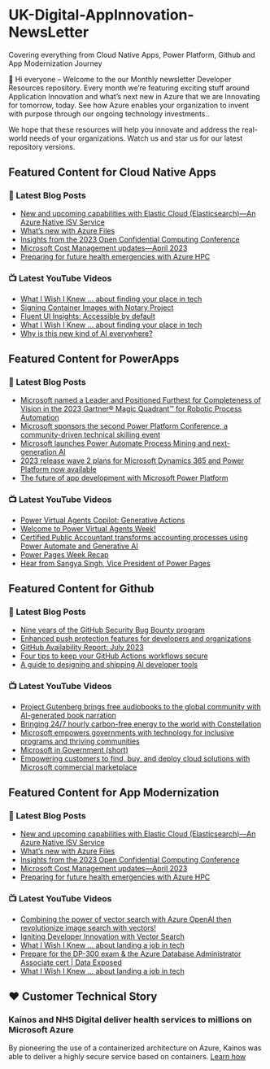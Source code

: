 # UK-Digital-AppInnovation-NewsLetter

Covering everything from Cloud Native Apps, Power Platform, Github and App Modernization Journey

👋 Hi everyone – Welcome to the our Monthly newsletter Developer Resources repository. Every month we’re featuring exciting stuff around Application Innovation and what’s next new in Azure that we are Innovating for tomorrow, today. See how Azure enables your organization to invent with purpose through our ongoing technology investments..


We hope that these resources will help you innovate and address the real-world needs of your organizations. Watch us and star us for our latest repository versions.

## Featured Content for Cloud Native Apps


### 📝 Latest Blog Posts

    
<!-- BLOGCNA:START -->
- [New and upcoming capabilities with Elastic Cloud (Elasticsearch)—An Azure Native ISV Service](https://azure.microsoft.com/blog/new-and-upcoming-capabilities-with-elastic-cloud-elasticsearch-an-azure-native-isv-service/)
- [What’s new with Azure Files](https://azure.microsoft.com/blog/what-s-new-with-azure-files/)
- [Insights from the 2023 Open Confidential Computing Conference](https://azure.microsoft.com/blog/insights-from-the-2023-open-confidential-computing-conference/)
- [Microsoft Cost Management updates—April 2023](https://azure.microsoft.com/blog/microsoft-cost-management-updates-april-2023/)
- [Preparing for future health emergencies with Azure HPC ](https://azure.microsoft.com/blog/preparing-for-future-health-emergencies-with-azure-hpc/)
<!-- BLOGCNA:END -->

### 📺 Latest YouTube Videos

 
<!-- YOUTUBECNA:START -->
- [What I Wish I Knew ... about finding your place in tech](https://www.youtube.com/watch?v=m7KTWp-ujcE)
- [Signing Container Images with Notary Project](https://www.youtube.com/watch?v=WUcxadoSipE)
- [Fluent UI Insights: Accessible by default](https://www.youtube.com/watch?v=Xmt1wZ_r8JM)
- [What I Wish I Knew ... about finding your place in tech](https://www.youtube.com/watch?v=OQ0EgrzES7g)
- [Why is this new kind of AI everywhere?](https://www.youtube.com/watch?v=_Geo7ALXLXM)
<!-- YOUTUBECNA:END -->

##  Featured Content for PowerApps
### 📝 Latest Blog Posts
<!-- BLOGPOWER:START -->
- [Microsoft named a Leader and Positioned Furthest for Completeness of Vision in the 2023 Gartner® Magic Quadrant™ for Robotic Process Automation](https://powerautomate.microsoft.com/en-us/blog/microsoft-named-a-leader-and-positioned-furthest-for-completeness-of-vision-in-the-2023-gartner-magic-quadrant-for-robotic-process-automation/)
- [Microsoft sponsors the second Power Platform Conference, a community-driven technical skilling event](https://cloudblogs.microsoft.com/powerplatform/2023/07/25/microsoft-sponsors-the-second-power-platform-conference-a-community-driven-technical-skilling-event/)
- [Microsoft launches Power Automate Process Mining and next-generation AI](https://cloudblogs.microsoft.com/powerplatform/2023/07/18/microsoft-launches-power-automate-process-mining-and-next-generation-ai/)
- [2023 release wave 2 plans for Microsoft Dynamics 365 and Power Platform now available](https://cloudblogs.microsoft.com/dynamics365/bdm/2023/07/18/2023-release-wave-2-plans-for-microsoft-dynamics-365-and-power-platform-now-available/)
- [The future of app development with Microsoft Power Platform](https://cloudblogs.microsoft.com/powerplatform/2023/05/23/the-future-of-app-development-with-microsoft-power-platform/)
<!-- BLOGPOWER:END -->
 ### 📺 Latest YouTube Videos
    
<!-- YOUTUBEPOWER:START -->
- [Power Virtual Agents Copilot: Generative Actions](https://www.youtube.com/watch?v=l-FQXSrboIg)
- [Welcome to Power Virtual Agents Week!](https://www.youtube.com/watch?v=6UweUrIrNPU)
- [Certified Public Accountant transforms accounting processes using Power Automate and Generative AI](https://www.youtube.com/watch?v=dSoCR3ZPNhY)
- [Power Pages Week Recap](https://www.youtube.com/watch?v=vdripgVGGqc)
- [Hear from Sangya Singh, Vice President of Power Pages](https://www.youtube.com/watch?v=hl_973JuZwA)
<!-- YOUTUBEPOWER:END -->

##  Featured Content for Github
### 📝 Latest Blog Posts
<!-- BLOGGITHUB:START -->
- [Nine years of the GitHub Security Bug Bounty program](https://github.blog/2023-08-14-nine-years-of-the-github-security-bug-bounty-program/)
- [Enhanced push protection features for developers and organizations](https://github.blog/2023-08-09-enhanced-push-protection-features-for-developers-and-organizations/)
- [GitHub Availability Report: July 2023](https://github.blog/2023-08-09-github-availability-report-july-2023/)
- [Four tips to keep your GitHub Actions workflows secure](https://github.blog/2023-08-09-four-tips-to-keep-your-github-actions-workflows-secure/)
- [A guide to designing and shipping AI developer tools](https://github.blog/2023-08-08-a-guide-to-designing-and-shipping-ai-developer-tools/)
<!-- BLOGGITHUB:END -->
### 📺 Latest YouTube Videos
<!-- YOUTUBEGITHUB:START -->
- [Project Gutenberg brings free audiobooks to the global community with AI-generated book narration](https://www.youtube.com/watch?v=iB01e1_xRgc)
- [Bringing 24/7 hourly carbon-free energy to the world with Constellation](https://www.youtube.com/watch?v=GEZc_4oZllM)
- [Microsoft empowers governments with technology for inclusive programs and thriving communities](https://www.youtube.com/watch?v=bUvoQ6IIzrY)
- [Microsoft in Government &lpar;short&rpar;](https://www.youtube.com/watch?v=7D40A1tkmmQ)
- [Empowering customers to find, buy, and deploy cloud solutions with Microsoft commercial marketplace](https://www.youtube.com/watch?v=QrmQKVlksJs)
<!-- YOUTUBEGITHUB:END -->
##  Featured Content for App Modernization
### 📝 Latest Blog Posts
<!-- BLOGAPPMOD:START -->
- [New and upcoming capabilities with Elastic Cloud (Elasticsearch)—An Azure Native ISV Service](https://azure.microsoft.com/blog/new-and-upcoming-capabilities-with-elastic-cloud-elasticsearch-an-azure-native-isv-service/)
- [What’s new with Azure Files](https://azure.microsoft.com/blog/what-s-new-with-azure-files/)
- [Insights from the 2023 Open Confidential Computing Conference](https://azure.microsoft.com/blog/insights-from-the-2023-open-confidential-computing-conference/)
- [Microsoft Cost Management updates—April 2023](https://azure.microsoft.com/blog/microsoft-cost-management-updates-april-2023/)
- [Preparing for future health emergencies with Azure HPC ](https://azure.microsoft.com/blog/preparing-for-future-health-emergencies-with-azure-hpc/)
<!-- BLOGAPPMOD:END -->
### 📺 Latest YouTube Videos
<!-- YOUTUBEAPPMOD:START -->
- [Combining the power of vector search with Azure OpenAI then revolutionize image search with vectors!](https://www.youtube.com/watch?v=eJTbNYFYODY)
- [Igniting Developer Innovation with Vector Search](https://www.youtube.com/watch?v=otlYeBH9U6E)
- [What I Wish I Knew ... about landing a job in tech](https://www.youtube.com/watch?v=Yud5qjig-Hs)
- [Prepare for the DP-300 exam &amp; the Azure Database Administrator Associate cert | Data Exposed](https://www.youtube.com/watch?v=TIIqoDon_r4)
- [What I Wish I Knew ... about landing a job in tech](https://www.youtube.com/watch?v=N-fIhiYZ2Ek)
<!-- YOUTUBEAPPMOD:END -->


## ♥️ Customer Technical Story 

### Kainos and NHS Digital deliver health services to millions on Microsoft Azure

By pioneering the use of a containerized architecture on Azure, Kainos was able to deliver a highly secure service based on containers. [Learn how](https://customers.microsoft.com/en-us/story/1368348549535774520-kainos-and-nhs-digital-deliver-health-services-to-millions-on-microsoft-azure)

